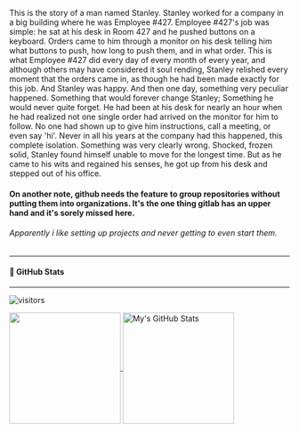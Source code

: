This is the story of a man named Stanley.
Stanley worked for a company in a big building where he was Employee #427. 
Employee #427's job was simple: he sat at his desk in Room 427 and he pushed buttons on a keyboard. 
Orders came to him through a monitor on his desk telling him what buttons to push, how long to push them, and in what order. 
This is what Employee #427 did every day of every month of every year, and although others may have considered it soul rending, 
Stanley relished every moment that the orders came in, as though he had been made exactly for this job. 
And Stanley was happy.
And then one day, something very peculiar happened.
Something that would forever change Stanley;
Something he would never quite forget.
He had been at his desk for nearly an hour when he had realized not one single order had arrived on the monitor for him to follow.
No one had shown up to give him instructions, call a meeting, or even say 'hi'. Never in all his years at the company had this happened, this complete isolation.
Something was very clearly wrong. Shocked, frozen solid, Stanley found himself unable to move for the longest time.
But as he came to his wits and regained his senses, he got up from his desk and stepped out of his office.


#### On another note, github needs the feature to group repositories without putting them into organizations. It's the one thing gitlab has an upper hand and it's sorely missed here.

###### Apparently i like setting up projects and never getting to even start them.

___

#### :eyes: GitHub Stats

___

![visitors](https://visitor-badge.glitch.me/badge?style=flat-square&page_id=adaol322)

<a href="https://github.com/adaol322/adaol322">
  <img height="200px" align="center" src="https://github-readme-stats.vercel.app/api/top-langs/?username=FMCalisto&layout=compact&langs_count=10&hide=asp,php&title_color=ffffff&text_color=c9cacc&icon_color=2bbc8a&bg_color=1d1f21" />
</a>
<a href="https://github.com/adaol322/adaol322">
  <img height="200px" align="center" src="https://github-readme-stats.vercel.app/api?username=adaol322&show_icons=true&line_height=27&count_private=true&title_color=ffffff&text_color=c9cacc&icon_color=2bbc8a&bg_color=1d1f21" alt="My's GitHub Stats" />
</a>

<!--
**adaol322/adaol322** is a ✨ _special_ ✨ repository because its `README.md` (this file) appears on your GitHub profile.

Here are some ideas to get you started:

- 🔭 I’m currently working on ...
- 🌱 I’m currently learning ...
- 👯 I’m looking to collaborate on ...
- 🤔 I’m looking for help with ...
- 💬 Ask me about ...
- 📫 How to reach me: ...
- 😄 Pronouns: ...
- ⚡ Fun fact: ...
-->


